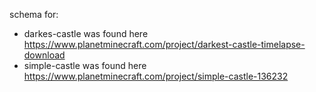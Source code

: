 schema for:
  - darkes-castle was found here https://www.planetminecraft.com/project/darkest-castle-timelapse-download
  - simple-castle was found here https://www.planetminecraft.com/project/simple-castle-136232

